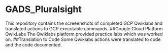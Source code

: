 # GADS_Pluralsight
This repository contains the screeenshots of completed GCP Qwiklabs and translated actions to GCP executable commands.
##Google Cloud Platform QwikLabs
The Qwiklabs platform provided practice labs which was worked on.
##Translation to Code
Some Qwiklabs actions were translated to code and the code documented.

